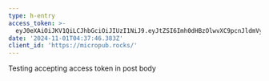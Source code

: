 ```yaml
---
type: h-entry
access_token: >-
  eyJ0eXAiOiJKV1QiLCJhbGciOiJIUzI1NiJ9.eyJtZSI6Imh0dHBzOlwvXC9pcnJldmVyZW50LnN0eWxlXC8iLCJpc3N1ZWRfYnkiOiJodHRwczpcL1wvdG9rZW5zLmluZGllYXV0aC5jb21cL3Rva2VuIiwiY2xpZW50X2lkIjoiaHR0cHM6XC9cL21pY3JvcHViLnJvY2tzXC8iLCJpc3N1ZWRfYXQiOjE3MzA0MzI5MDksInNjb3BlIjoiY3JlYXRlIHVwZGF0ZSBkZWxldGUgdW5kZWxldGUiLCJub25jZSI6MjU2MDM5NTd9.XWPZUxr0cMZ85tBkWFvBAFRAhYcZaR-U5Z8k02Dzv8M
date: '2024-11-01T04:37:46.383Z'
client_id: 'https://micropub.rocks/'
---
```

Testing accepting access token in post body
